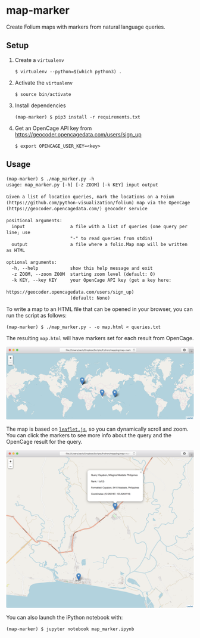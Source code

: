 # map-marker
Create Folium maps with markers from natural language queries.

## Setup

1.  Create a `virtualenv`

		$ virtualenv --python=$(which python3) .

2.  Activate the `virtualenv`

	    $ source bin/activate

3.  Install dependencies

	    (map-marker) $ pip3 install -r requirements.txt

4.  Get an OpenCage API key from https://geocoder.opencagedata.com/users/sign_up

	    $ export OPENCAGE_USER_KEY=<key>

## Usage

    (map-marker) $ ./map_marker.py -h
    usage: map_marker.py [-h] [-z ZOOM] [-k KEY] input output
    
    Given a list of location queries, mark the locations on a Foium
    (https://github.com/python-visualization/folium) map via the OpenCage
    (https://geocoder.opencagedata.com/) geocoder service
    
    positional arguments:
      input                 a file with a list of queries (one query per line; use
                            "-" to read queries from stdin)
      output                a file where a folio.Map map will be written as HTML
      
    optional arguments:
      -h, --help            show this help message and exit
      -z ZOOM, --zoom ZOOM  starting zoom level (default: 0)
      -k KEY, --key KEY     your OpenCage API key (get a key here:
                            https://geocoder.opencagedata.com/users/sign_up)
                            (default: None)

To write a map to an HTML file that can be opened in your browser, you can run the script as follows:

    (map-marker) $ ./map_marker.py - -o map.html < queries.txt

The resulting `map.html` will have markers set for each result from OpenCage.  

![zoomed out](map.PNG)

The map is based on [`leaflet.js`](https://leafletjs.com), so you can dynamically scroll and zoom.  You can click the markers to see more info about the query and the OpenCage result for the query.

![zoomed in](zoomed.PNG)

You can also launch the iPython notebook with:

	(map-marker) $ jupyter notebook map_marker.ipynb
